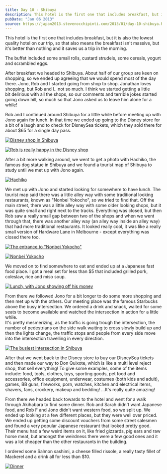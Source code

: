 ```yaml
---
title: Day 10 - Shibuya
description: This hotel is the first one that includes breakfast, but it is also the lowest quality hotel on our trip, so that also means the breakfast ...
pubDate: "Jan 06 2013"
source: https://japan2013.stevenocchipinti.com/2013/01/day-10-shibuya.html
---
```


This hotel is the first one that includes breakfast, but it is also the lowest quality hotel on our trip, so that also means the breakfast isn't massive, but it's better than nothing and it saves us a trip in the morning.

The buffet included some small rolls, custard strudels, some cereals, yogurt and scrambled eggs.

After breakfast we headed to Shibuya. About half of our group are keen on shopping, so we ended up agreeing that we would spend most of the day there. Jono, Rob and I started going from shop to shop. Jonathan loves shopping, but Rob and I.. not so much. I think we started getting a little bit delirious with all the shops, so our comments and terrible jokes started going down hill, so much so that Jono asked us to leave him alone for a while!

Rob and I continued around Shibuya for a little while before meeting up with Jono again for lunch. In that time we ended up going to the Disney store for a bit of a laugh and to check for DisneySea tickets, which they sold there for about $65 for a single day pass.

[![Disney shop in Shibuya](https://4.bp.blogspot.com/-qdeytttbA6o/UOl-YbpXZeI/AAAAAAAAAqk/KulLaJmwrpE/s320/DSC_7024.JPG)](https://4.bp.blogspot.com/-qdeytttbA6o/UOl-YbpXZeI/AAAAAAAAAqk/KulLaJmwrpE/s1600/DSC_7024.JPG)

[![Rob is really happy in the Disney shop](https://1.bp.blogspot.com/-qxgDFsuGZqQ/UOl-Ya9fR-I/AAAAAAAAAqo/wecsKdlWpDE/s320/DSC_7031.JPG)](https://1.bp.blogspot.com/-qxgDFsuGZqQ/UOl-Ya9fR-I/AAAAAAAAAqo/wecsKdlWpDE/s1600/DSC_7031.JPG)

After a bit more walking around, we went to get a photo with Hachiko, the famous dog statue in Shibuya and we found a tourist map of Shibuya to study until we met up with Jono again.

[![Hachiko](https://1.bp.blogspot.com/-QBBsAdF65fE/UOl-YpDnXXI/AAAAAAAAAqg/sxbpetntFVI/s320/DSC_7042.JPG)](https://1.bp.blogspot.com/-QBBsAdF65fE/UOl-YpDnXXI/AAAAAAAAAqg/sxbpetntFVI/s1600/DSC_7042.JPG)

We met up with Jono and started looking for somewhere to have lunch. The tourist map said there was a little alley way with some traditional looking restaurants, known as "Nonbei Yokocho", so we tried to find that. Off the main street, there was a little alley way with some older looking shops, but it was quite small and right next to the tracks. Everything was closed, but then Rob saw a really small gap between two of the shops and when we went through that, there was another alley way (an alley way inside an alley way) that had more traditional restaurants. It looked really cool, it was like a really small version of Hardware Lane in Melbourne - except everything was closed there too.

[![The entrance to "Nonbei Yokocho"](https://4.bp.blogspot.com/-jLMB9gNM2I4/UOl-Zo4ogzI/AAAAAAAAAqs/4fz-WgOFZnE/s320/DSC_7051.JPG)](https://4.bp.blogspot.com/-jLMB9gNM2I4/UOl-Zo4ogzI/AAAAAAAAAqs/4fz-WgOFZnE/s1600/DSC_7051.JPG)

[![Nonbei Yokocho](https://2.bp.blogspot.com/-49wH4yzbJnE/UOl-Z7ErKiI/AAAAAAAAAq0/LVdAv8fVsB8/s320/DSC_7053.JPG)](https://2.bp.blogspot.com/-49wH4yzbJnE/UOl-Z7ErKiI/AAAAAAAAAq0/LVdAv8fVsB8/s1600/DSC_7053.JPG)

We moved on to find somewhere to eat and ended up at a Japanese fast food place. I got a meal set for less than $5 that included grilled pork, coleslaw, rice and miso soup.

[![Lunch, with Jono showing off his money](https://1.bp.blogspot.com/-uyLLkhCInZU/UOl-Z1Rt1vI/AAAAAAAAAqw/pwipjSM677g/s320/DSC_7058.JPG)](https://1.bp.blogspot.com/-uyLLkhCInZU/UOl-Z1Rt1vI/AAAAAAAAAqw/pwipjSM677g/s1600/DSC_7058.JPG)

From there we followed Jono for a bit longer to do some more shopping and then met up with the others. Our meeting place was the famous Starbucks above the busy intersection. We ordered a drink and snack, waited for some seats to become available and watched the intersection in action for a little while.  
It's pretty mesmerizing, as the traffic is going trough the intersection, the number of pedestrians on the side walk waiting to cross slowly build up and then the lights change, the traffic stops and people from every side move into the intersection travelling in every direction.

[![The busiest intersection in Shibuya](https://3.bp.blogspot.com/-CnR1bsYI5YI/UOl-a-wA_YI/AAAAAAAAArA/BvS9ooZp_UU/s320/DSC_7063.JPG)](https://3.bp.blogspot.com/-CnR1bsYI5YI/UOl-a-wA_YI/AAAAAAAAArA/BvS9ooZp_UU/s1600/DSC_7063.JPG)

After that we went back to the Disney store to buy our DisneySea tickets and then made our way to Don Quixote, which is like a multi level reject shop, that sell everything! To give some examples, some of the items include: food, tools, clothes, toys, sporting goods, pet food and accessories, office equipment, underwear, costumes (both kids and adult), games, BB guns, fireworks, porn, watches, kitchen and electrical items, shavers, fans, crockery, makeup and bedding! ...It's really quite amazing!

From there we headed back towards to the hotel and went for a walk through Akihabara to find some dinner. Rob and Sarah didn't want Japanese food, and Rob F and Jono didn't want western food, so we split up. We ended up looking at a few different places, but they were well over priced. We ended up getting some discount vouchers from some street salesmen and found a very popular Japanese restaurant that looked pretty good. Their menu had a few weird items on it, like fried gizzards, pig ears and raw horse meat, but amongst the weirdness there were a few good ones and it was a lot cheaper than the other restaurants in the building.

I ordered some Salmon sashimi, a cheese filled rissole, a really tasty fillet of Mackerel and a drink all for less than $10.

[![Dinner](https://lh4.ggpht.com/-HhuCJUIYT2I/UOl454wb5cI/AAAAAAAAAqE/aQMCdsUhLP0/s320/20130106_203159.jpg)](240)
